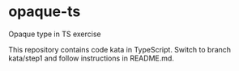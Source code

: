 # opaque-ts

Opaque type in TS exercise

This repository contains code kata in TypeScript. Switch to branch kata/step1 and follow instructions in README.md.
